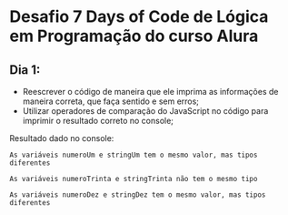 # Desafio 7 Days of Code de Lógica em Programação do curso Alura
## Dia 1:

- Reescrever o código de  maneira que ele imprima as informações de maneira correta, que faça sentido e sem erros;
- Utilizar operadores de comparação do JavaScript no código para imprimir o resultado correto no console;

Resultado dado no console:
```
As variáveis numeroUm e stringUm tem o mesmo valor, mas tipos diferentes

As variáveis numeroTrinta e stringTrinta não tem o mesmo tipo

As variáveis numeroDez e stringDez tem o mesmo valor, mas tipos diferentes
```